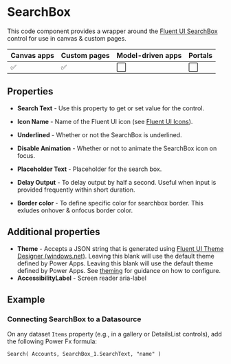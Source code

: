 # SearchBox

This code component provides a wrapper around the [Fluent UI SearchBox](https://developer.microsoft.com/en-us/fluentui#/controls/web/searchbox) control for use in canvas & custom pages.

| Canvas apps | Custom pages | Model-driven apps | Portals |
| ----------- | ------------ | ----------------- | ------- |
| ✅           | ✅            | ⬜                 | ⬜       |

## Properties

- **Search Text** - Use this property to get or set value for the control.

- **Icon Name** - Name of the Fluent UI icon (see [Fluent UI Icons](https://developer.microsoft.com/en-us/fluentui#/styles/web/icons)).

- **Underlined** - Whether or not the SearchBox is underlined.

- **Disable Animation** - Whether or not to animate the SearchBox icon on focus.

- **Placeholder Text** - Placeholder for the search box.

- **Delay Output** - To delay output by half a second. Useful when input is provided frequently within short duration.

- **Border color** - To define specific color for searchbox border. This exludes onhover & onfocus border color.

## Additional properties

- **Theme** - Accepts a JSON string that is generated using [Fluent UI Theme Designer (windows.net)](https://fabricweb.z5.web.core.windows.net/pr-deploy-site/refs/heads/master/theming-designer/). Leaving this blank will use the default theme defined by Power Apps. Leaving this blank will use the default theme defined by Power Apps. See [theming](theme.md) for guidance on how to configure.
- **AccessibilityLabel** -  Screen reader aria-label

## Example

### Connecting SearchBox to a Datasource

On any dataset `Items` property (e.g., in a gallery or DetailsList controls), add the following Power Fx formula:

```powerapps-dot
Search( Accounts, SearchBox_1.SearchText, "name" )
```